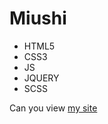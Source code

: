 # Miushi
- HTML5
- CSS3
- JS
- JQUERY
- SCSS

Can you view [my site](https://salavat06.github.io/Project/)
